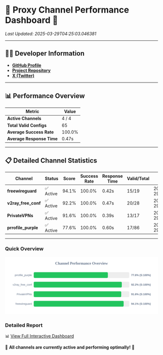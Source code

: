 # 🌟 Proxy Channel Performance Dashboard 🌟

_Last Updated: 2025-03-29T04:25:03.046381_

---

## 👩‍💻 Developer Information

- **[GitHub Profile](https://github.com/4n0nymou3)**  
- **[Project Repository](https://github.com/4n0nymou3/multi-proxy-config-fetcher)**  
- **[X (Twitter)](https://x.com/4n0nymou3)**  

---

## 📊 Performance Overview

| Metric                | Value       |
|-----------------------|-------------|
| **Active Channels**   | 4 / 4       |
| **Total Valid Configs** | 65          |
| **Average Success Rate** | 100.0%      |
| **Average Response Time** | 0.47s       |

---

## 📋 Detailed Channel Statistics

| Channel          | Status     | Score  | Success Rate | Response Time | Valid/Total | Last Success               |
|------------------|------------|--------|--------------|---------------|-------------|----------------------------|
| **freewireguard**  | ✅ Active  | 94.1%  | 100.0% | 0.42s         | 15/19       | 2025-03-29T04:25:03.044486 |
| **v2ray_free_conf**  | ✅ Active  | 92.2%  | 100.0% | 0.47s         | 20/28       | 2025-03-29T04:25:02.173521 |
| **PrivateVPNs**  | ✅ Active  | 91.6%  | 100.0% | 0.39s         | 13/17       | 2025-03-29T04:25:02.600354 |
| **prrofile_purple**  | ✅ Active  | 77.6%  | 100.0% | 0.60s         | 17/86       | 2025-03-29T04:25:01.675704 |

---

### Quick Overview
<div align="center">
  <a href="https://raw.githubusercontent.com/nullluser/NullRepo/refs/heads/main/assets/channel_stats_chart.svg">
    <img src="https://raw.githubusercontent.com/nullluser/NullRepo/refs/heads/main/assets/channel_stats_chart.svg" alt="Source Performance Statistics" width="800">
  </a>
</div>

### Detailed Report
📊 [View Full Interactive Dashboard](https://htmlpreview.github.io/?https://github.com/nullluser/NullRepo/blob/main/assets/performance_report.html)

🎉 **All channels are currently active and performing optimally!** 🎉
